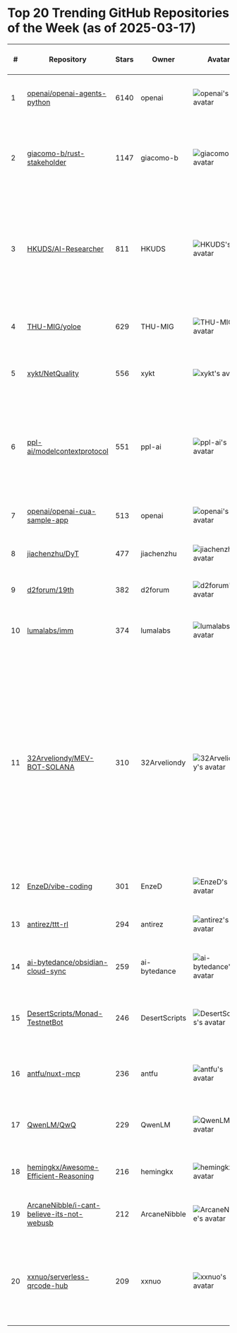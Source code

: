 # Top 20 Trending GitHub Repositories of the Week (as of 2025-03-17)

| # | Repository | Stars | Owner | Avatar | Description | Topics | URL | Created At | Updated At | Pushed At | Git URL | SSH URL | Clone URL | SVN URL | Homepage | Size | Language | Forks Count | Open Issues Count | Default Branch | License |
|---|------------|-------|-------|--------|-------------|--------|-----|------------|------------|-----------|---------|---------|-----------|---------|----------|------|----------|--------------|-------------------|----------------|---------|
| 1 | [openai/openai-agents-python](https://github.com/openai/openai-agents-python) | 6140 | openai | ![openai's avatar](https://avatars.githubusercontent.com/u/14957082?v=4) | A lightweight, powerful framework for multi-agent workflows | agents, ai, framework, llm, openai, python | [https://github.com/openai/openai-agents-python](https://github.com/openai/openai-agents-python) | 2025-03-11T03:42:36Z | 2025-03-17T04:15:44Z | 2025-03-16T21:44:52Z | git://github.com/openai/openai-agents-python.git | org-14957082@github.com:openai/openai-agents-python.git | https://github.com/openai/openai-agents-python.git | https://github.com/openai/openai-agents-python | https://openai.github.io/openai-agents-python/ | 2501 | Python | 612 | 60 | main | MIT License |
| 2 | [giacomo-b/rust-stakeholder](https://github.com/giacomo-b/rust-stakeholder) | 1147 | giacomo-b | ![giacomo-b's avatar](https://avatars.githubusercontent.com/u/38355805?v=4) | Generate impressive-looking terminal output to look busy when stakeholders walk by | No topics | [https://github.com/giacomo-b/rust-stakeholder](https://github.com/giacomo-b/rust-stakeholder) | 2025-03-15T10:36:48Z | 2025-03-17T04:19:05Z | 2025-03-16T17:23:09Z | git://github.com/giacomo-b/rust-stakeholder.git | git@github.com:giacomo-b/rust-stakeholder.git | https://github.com/giacomo-b/rust-stakeholder.git | https://github.com/giacomo-b/rust-stakeholder | No homepage | 262 | Rust | 20 | 4 | master | MIT License |
| 3 | [HKUDS/AI-Researcher](https://github.com/HKUDS/AI-Researcher) | 811 | HKUDS | ![HKUDS's avatar](https://avatars.githubusercontent.com/u/118165258?v=4) | "AI-Researcher: Fully-Automated Scientific Discovery with LLM Agents" & "Open-Sourced Alternative to Google AI Co-Scientist" | agent, ai-researcher, llm | [https://github.com/HKUDS/AI-Researcher](https://github.com/HKUDS/AI-Researcher) | 2025-03-11T12:48:38Z | 2025-03-17T04:10:05Z | 2025-03-13T10:45:36Z | git://github.com/HKUDS/AI-Researcher.git | git@github.com:HKUDS/AI-Researcher.git | https://github.com/HKUDS/AI-Researcher.git | https://github.com/HKUDS/AI-Researcher | No homepage | 728495 | Python | 97 | 11 | main | No license |
| 4 | [THU-MIG/yoloe](https://github.com/THU-MIG/yoloe) | 629 | THU-MIG | ![THU-MIG's avatar](https://avatars.githubusercontent.com/u/86091366?v=4) | YOLOE: Real-Time Seeing Anything | No topics | [https://github.com/THU-MIG/yoloe](https://github.com/THU-MIG/yoloe) | 2025-03-10T08:25:11Z | 2025-03-17T04:08:20Z | 2025-03-15T06:02:46Z | git://github.com/THU-MIG/yoloe.git | git@github.com:THU-MIG/yoloe.git | https://github.com/THU-MIG/yoloe.git | https://github.com/THU-MIG/yoloe | https://arxiv.org/abs/2503.07465 | 38591 | Python | 39 | 4 | main | GNU Affero General Public License v3.0 |
| 5 | [xykt/NetQuality](https://github.com/xykt/NetQuality) | 556 | xykt | ![xykt's avatar](https://avatars.githubusercontent.com/u/152045469?v=4) | A script for network quality detection | No topics | [https://github.com/xykt/NetQuality](https://github.com/xykt/NetQuality) | 2025-03-12T03:16:44Z | 2025-03-17T02:35:45Z | 2025-03-15T01:48:59Z | git://github.com/xykt/NetQuality.git | git@github.com:xykt/NetQuality.git | https://github.com/xykt/NetQuality.git | https://github.com/xykt/NetQuality | No homepage | 6397 | Shell | 24 | 2 | main | GNU Affero General Public License v3.0 |
| 6 | [ppl-ai/modelcontextprotocol](https://github.com/ppl-ai/modelcontextprotocol) | 551 | ppl-ai | ![ppl-ai's avatar](https://avatars.githubusercontent.com/u/110299016?v=4) | A Model Context Protocol Server connector for Perplexity API, to enable web search without leaving the MCP ecosystem. | No topics | [https://github.com/ppl-ai/modelcontextprotocol](https://github.com/ppl-ai/modelcontextprotocol) | 2025-03-10T19:44:02Z | 2025-03-17T04:02:16Z | 2025-03-14T15:18:00Z | git://github.com/ppl-ai/modelcontextprotocol.git | git@github.com:ppl-ai/modelcontextprotocol.git | https://github.com/ppl-ai/modelcontextprotocol.git | https://github.com/ppl-ai/modelcontextprotocol | No homepage | 343 | JavaScript | 45 | 12 | main | MIT License |
| 7 | [openai/openai-cua-sample-app](https://github.com/openai/openai-cua-sample-app) | 513 | openai | ![openai's avatar](https://avatars.githubusercontent.com/u/14957082?v=4) | No description | No topics | [https://github.com/openai/openai-cua-sample-app](https://github.com/openai/openai-cua-sample-app) | 2025-03-11T14:57:29Z | 2025-03-17T02:30:18Z | 2025-03-14T14:51:14Z | git://github.com/openai/openai-cua-sample-app.git | org-14957082@github.com:openai/openai-cua-sample-app.git | https://github.com/openai/openai-cua-sample-app.git | https://github.com/openai/openai-cua-sample-app | No homepage | 23 | Python | 109 | 15 | main | MIT License |
| 8 | [jiachenzhu/DyT](https://github.com/jiachenzhu/DyT) | 477 | jiachenzhu | ![jiachenzhu's avatar](https://avatars.githubusercontent.com/u/43979806?v=4) | Code release for DynamicTanh (DyT) | No topics | [https://github.com/jiachenzhu/DyT](https://github.com/jiachenzhu/DyT) | 2025-03-14T01:32:35Z | 2025-03-17T04:09:04Z | 2025-03-16T20:13:59Z | git://github.com/jiachenzhu/DyT.git | git@github.com:jiachenzhu/DyT.git | https://github.com/jiachenzhu/DyT.git | https://github.com/jiachenzhu/DyT | No homepage | 53 | Python | 43 | 5 | main | MIT License |
| 9 | [d2forum/19th](https://github.com/d2forum/19th) | 382 | d2forum | ![d2forum's avatar](https://avatars.githubusercontent.com/u/58558643?v=4) | 第19届D2终端技术大会「热·AI」 | No topics | [https://github.com/d2forum/19th](https://github.com/d2forum/19th) | 2025-03-10T02:08:38Z | 2025-03-17T02:47:39Z | 2025-03-11T02:55:18Z | git://github.com/d2forum/19th.git | git@github.com:d2forum/19th.git | https://github.com/d2forum/19th.git | https://github.com/d2forum/19th | No homepage | 836224 | No language specified | 69 | 0 | main | No license |
| 10 | [lumalabs/imm](https://github.com/lumalabs/imm) | 374 | lumalabs | ![lumalabs's avatar](https://avatars.githubusercontent.com/u/85601507?v=4) | Official implementation of Inductive Moment Matching | No topics | [https://github.com/lumalabs/imm](https://github.com/lumalabs/imm) | 2025-03-11T03:25:20Z | 2025-03-16T20:48:23Z | 2025-03-12T00:24:35Z | git://github.com/lumalabs/imm.git | git@github.com:lumalabs/imm.git | https://github.com/lumalabs/imm.git | https://github.com/lumalabs/imm | No homepage | 1239 | Python | 6 | 1 | main | Other |
| 11 | [32Arveliondy/MEV-BOT-SOLANA](https://github.com/32Arveliondy/MEV-BOT-SOLANA) | 310 | 32Arveliondy | ![32Arveliondy's avatar](https://avatars.githubusercontent.com/u/203335643?v=4) | ⭐ A powerful Solana MEV bot designed for both browser and local use. It scans transactions in real time, identifies profitable opportunities across Pump.FUN, Jupiter, and Raydium, and executes trades with precision. Fully automated, fast, and optimized for maximum efficiency. | blockchain, bot, crypto-bot, decentralized-exchanges, dex, ethereum, javascript, mempool, mev, nodejs, smart-contracts, solana, solidity | [https://github.com/32Arveliondy/MEV-BOT-SOLANA](https://github.com/32Arveliondy/MEV-BOT-SOLANA) | 2025-03-14T19:18:31Z | 2025-03-17T04:19:37Z | 2025-03-17T04:19:34Z | git://github.com/32Arveliondy/MEV-BOT-SOLANA.git | git@github.com:32Arveliondy/MEV-BOT-SOLANA.git | https://github.com/32Arveliondy/MEV-BOT-SOLANA.git | https://github.com/32Arveliondy/MEV-BOT-SOLANA | http://solana-bot.online | 509 | JavaScript | 238 | 0 | main | MIT License |
| 12 | [EnzeD/vibe-coding](https://github.com/EnzeD/vibe-coding) | 301 | EnzeD | ![EnzeD's avatar](https://avatars.githubusercontent.com/u/9866900?v=4) | No description | No topics | [https://github.com/EnzeD/vibe-coding](https://github.com/EnzeD/vibe-coding) | 2025-03-12T21:05:20Z | 2025-03-17T03:52:06Z | 2025-03-12T21:05:35Z | git://github.com/EnzeD/vibe-coding.git | git@github.com:EnzeD/vibe-coding.git | https://github.com/EnzeD/vibe-coding.git | https://github.com/EnzeD/vibe-coding | No homepage | 4 | No language specified | 54 | 0 | main | No license |
| 13 | [antirez/ttt-rl](https://github.com/antirez/ttt-rl) | 294 | antirez | ![antirez's avatar](https://avatars.githubusercontent.com/u/65632?v=4) | Reinforcement Learning example in C, playing tic tac toe | No topics | [https://github.com/antirez/ttt-rl](https://github.com/antirez/ttt-rl) | 2025-03-10T16:41:10Z | 2025-03-17T02:03:17Z | 2025-03-13T08:35:53Z | git://github.com/antirez/ttt-rl.git | git@github.com:antirez/ttt-rl.git | https://github.com/antirez/ttt-rl.git | https://github.com/antirez/ttt-rl | No homepage | 26 | C | 18 | 1 | main | BSD 2-Clause "Simplified" License |
| 14 | [ai-bytedance/obsidian-cloud-sync](https://github.com/ai-bytedance/obsidian-cloud-sync) | 259 | ai-bytedance | ![ai-bytedance's avatar](https://avatars.githubusercontent.com/u/171111554?v=4) | No description | No topics | [https://github.com/ai-bytedance/obsidian-cloud-sync](https://github.com/ai-bytedance/obsidian-cloud-sync) | 2025-03-11T08:50:36Z | 2025-03-17T03:37:44Z | 2025-03-14T01:48:20Z | git://github.com/ai-bytedance/obsidian-cloud-sync.git | git@github.com:ai-bytedance/obsidian-cloud-sync.git | https://github.com/ai-bytedance/obsidian-cloud-sync.git | https://github.com/ai-bytedance/obsidian-cloud-sync | No homepage | 88 | TypeScript | 2 | 5 | main | MIT License |
| 15 | [DesertScripts/Monad-TestnetBot](https://github.com/DesertScripts/Monad-TestnetBot) | 246 | DesertScripts | ![DesertScripts's avatar](https://avatars.githubusercontent.com/u/190017476?v=4) | a python script for monad testnet | monad, monad-automation, monad-bot, monad-testnet, monadtestnet | [https://github.com/DesertScripts/Monad-TestnetBot](https://github.com/DesertScripts/Monad-TestnetBot) | 2025-03-11T14:50:52Z | 2025-03-16T07:23:18Z | 2025-03-16T07:23:15Z | git://github.com/DesertScripts/Monad-TestnetBot.git | git@github.com:DesertScripts/Monad-TestnetBot.git | https://github.com/DesertScripts/Monad-TestnetBot.git | https://github.com/DesertScripts/Monad-TestnetBot | No homepage | 3946 | Python | 140 | 1 | main | Apache License 2.0 |
| 16 | [antfu/nuxt-mcp](https://github.com/antfu/nuxt-mcp) | 236 | antfu | ![antfu's avatar](https://avatars.githubusercontent.com/u/11247099?v=4) | MCP server helping models to understand your Vite/Nuxt app better. | mcp, nuxt, vite | [https://github.com/antfu/nuxt-mcp](https://github.com/antfu/nuxt-mcp) | 2025-03-11T05:10:54Z | 2025-03-17T03:40:01Z | 2025-03-14T11:18:43Z | git://github.com/antfu/nuxt-mcp.git | git@github.com:antfu/nuxt-mcp.git | https://github.com/antfu/nuxt-mcp.git | https://github.com/antfu/nuxt-mcp | No homepage | 205 | TypeScript | 5 | 4 | main | MIT License |
| 17 | [QwenLM/QwQ](https://github.com/QwenLM/QwQ) | 229 | QwenLM | ![QwenLM's avatar](https://avatars.githubusercontent.com/u/141221163?v=4) | QwQ is the reasoning model series developed by Qwen team, Alibaba Cloud.  | No topics | [https://github.com/QwenLM/QwQ](https://github.com/QwenLM/QwQ) | 2025-03-11T06:07:08Z | 2025-03-17T03:55:11Z | 2025-03-13T09:33:20Z | git://github.com/QwenLM/QwQ.git | git@github.com:QwenLM/QwQ.git | https://github.com/QwenLM/QwQ.git | https://github.com/QwenLM/QwQ | No homepage | 268 | Python | 5 | 2 | main | Apache License 2.0 |
| 18 | [hemingkx/Awesome-Efficient-Reasoning](https://github.com/hemingkx/Awesome-Efficient-Reasoning) | 216 | hemingkx | ![hemingkx's avatar](https://avatars.githubusercontent.com/u/68011374?v=4) | Paper list for Efficient Reasoning. | chain-of-thought, efficient-reasoning | [https://github.com/hemingkx/Awesome-Efficient-Reasoning](https://github.com/hemingkx/Awesome-Efficient-Reasoning) | 2025-03-13T00:36:14Z | 2025-03-17T03:47:44Z | 2025-03-17T03:02:57Z | git://github.com/hemingkx/Awesome-Efficient-Reasoning.git | git@github.com:hemingkx/Awesome-Efficient-Reasoning.git | https://github.com/hemingkx/Awesome-Efficient-Reasoning.git | https://github.com/hemingkx/Awesome-Efficient-Reasoning | No homepage | 14 | No language specified | 9 | 0 | main | Apache License 2.0 |
| 19 | [ArcaneNibble/i-cant-believe-its-not-webusb](https://github.com/ArcaneNibble/i-cant-believe-its-not-webusb) | 212 | ArcaneNibble | ![ArcaneNibble's avatar](https://avatars.githubusercontent.com/u/732574?v=4) | Hacking around lack of WebUSB support in Firefox | No topics | [https://github.com/ArcaneNibble/i-cant-believe-its-not-webusb](https://github.com/ArcaneNibble/i-cant-believe-its-not-webusb) | 2025-03-13T03:44:22Z | 2025-03-17T02:49:23Z | 2025-03-15T06:43:50Z | git://github.com/ArcaneNibble/i-cant-believe-its-not-webusb.git | git@github.com:ArcaneNibble/i-cant-believe-its-not-webusb.git | https://github.com/ArcaneNibble/i-cant-believe-its-not-webusb.git | https://github.com/ArcaneNibble/i-cant-believe-its-not-webusb | No homepage | 12849 | C | 7 | 0 | main | BSD Zero Clause License |
| 20 | [xxnuo/serverless-qrcode-hub](https://github.com/xxnuo/serverless-qrcode-hub) | 209 | xxnuo | ![xxnuo's avatar](https://avatars.githubusercontent.com/u/54252779?v=4) | 苦于微信群聊二维码频繁变动，开发这个能生成永久二维码的工具，不需要服务器。也可作为 URL 缩短链接服务使用。 | No topics | [https://github.com/xxnuo/serverless-qrcode-hub](https://github.com/xxnuo/serverless-qrcode-hub) | 2025-03-14T08:21:22Z | 2025-03-17T04:14:10Z | 2025-03-16T03:32:10Z | git://github.com/xxnuo/serverless-qrcode-hub.git | git@github.com:xxnuo/serverless-qrcode-hub.git | https://github.com/xxnuo/serverless-qrcode-hub.git | https://github.com/xxnuo/serverless-qrcode-hub | No homepage | 3593 | JavaScript | 52 | 1 | main | Apache License 2.0 |